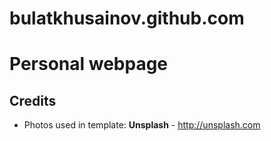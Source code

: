 # bulatkhusainov.github.com
Personal webpage
=====================
Credits
-------
* Photos used in template: **Unsplash** - http://unsplash.com

